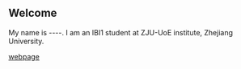 ## Welcome 

My name is ----. 
I am an IBI1 student at ZJU-UoE institute, Zhejiang University.

[webpage](https://zju.edu.cn/) 